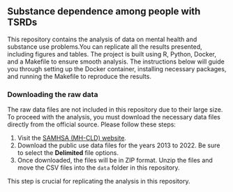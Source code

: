 

## Substance dependence among people with TSRDs

This repository contains the analysis of data on mental health and substance 
use problems.You can replicate all the results presented, including figures and 
tables. The project is built using R, Python, Docker, and a Makefile to ensure 
smooth analysis. The instructions below will guide you through setting up the 
Docker container, installing necessary packages, and running the Makefile to 
reproduce the results.

### Downloading the raw data

The raw data files are not included in this repository due to their large size. 
To proceed with the analysis, you must download the necessary data files 
directly from the official source. Please follow these steps:

1. Visit the [SAMHSA (MH-CLD) website](https://www.samhsa.gov/data/data-we-collect/mh-cld/datafiles).
2. Download the public use data files for the years 2013 to 2022. Be sure to 
select the **Delimited** file options.
3. Once downloaded, the files will be in ZIP format. Unzip the files and move 
the CSV files into the `data` folder in this repository.

This step is crucial for replicating the analysis in this repository.











